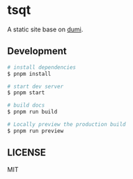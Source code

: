 # tsqt

A static site base on [dumi](https://d.umijs.org).

## Development

```bash
# install dependencies
$ pnpm install

# start dev server
$ pnpm start

# build docs
$ pnpm run build

# Locally preview the production build
$ pnpm run preview
```

## LICENSE

MIT
